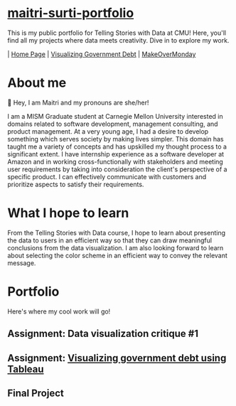 # [maitri-surti-portfolio](https://maitri-surti.github.io/maitri-surti-portfolio/)
This is my public portfolio for Telling Stories with Data at CMU! Here, you'll find all my projects where data meets creativity. Dive in to explore my work.

| [Home Page](https://maitri-surti.github.io/maitri-surti-portfolio/) | [Visualizing Government Debt](https://maitri-surti.github.io/maitri-surti-portfolio/dataviz2) | [MakeOverMonday](https://maitri-surti.github.io/maitri-surti-portfolio/makeOverMonday)

# About me
👋 Hey, I am Maitri and my pronouns are she/her!

I am a MISM Graduate student at Carnegie Mellon University interested in domains related to software development, management consulting, and product management. At a very young age, I had a desire to develop something which serves society by making lives simpler. This domain has taught me a variety of concepts and has upskilled my thought process to a significant extent. I have internship experience as a software developer at Amazon and in working cross-functionally with stakeholders and meeting user requirements by taking into consideration the client's perspective of a specific product. I can effectively communicate with customers and prioritize aspects to satisfy their requirements. 

# What I hope to learn
From the Telling Stories with Data course, I hope to learn about presenting the data to users in an efficient way so that they can draw meaningful conclusions from the data visualization. I am also looking forward to learn about selecting the color scheme in an efficient way to convey the relevant message. 

# Portfolio
Here's where my cool work will go!
## Assignment: Data visualization critique #1
## Assignment: [Visualizing government debt using Tableau](https://maitri-surti.github.io/maitri-surti-portfolio/dataviz2)
## Final Project
